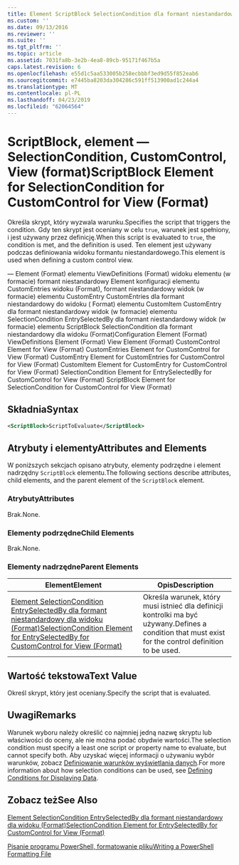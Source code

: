 ```yaml
---
title: Element ScriptBlock SelectionCondition dla formant niestandardowy dla widoku (Format) | Dokumentacja firmy Microsoft
ms.custom: ''
ms.date: 09/13/2016
ms.reviewer: ''
ms.suite: ''
ms.tgt_pltfrm: ''
ms.topic: article
ms.assetid: 7031fa8b-3e2b-4ea8-89cb-95171f467b5a
caps.latest.revision: 6
ms.openlocfilehash: e55d1c5aa533005b258ecbbbf3ed9d55f852eab6
ms.sourcegitcommit: e7445ba8203da304286c591ff513900ad1c244a4
ms.translationtype: MT
ms.contentlocale: pl-PL
ms.lasthandoff: 04/23/2019
ms.locfileid: "62064564"
---
```

# <a name="scriptblock-element-for-selectioncondition-for-customcontrol-for-view-format"></a><span data-ttu-id="e6d8d-102">ScriptBlock, element — SelectionCondition, CustomControl, View (format)</span><span class="sxs-lookup"><span data-stu-id="e6d8d-102">ScriptBlock Element for SelectionCondition for CustomControl for View (Format)</span></span>

<span data-ttu-id="e6d8d-103">Określa skrypt, który wyzwala warunku.</span><span class="sxs-lookup"><span data-stu-id="e6d8d-103">Specifies the script that triggers the condition.</span></span> <span data-ttu-id="e6d8d-104">Gdy ten skrypt jest oceniany w celu `true`, warunek jest spełniony, i jest używany przez definicję.</span><span class="sxs-lookup"><span data-stu-id="e6d8d-104">When this script is evaluated to `true`, the condition is met, and the definition is used.</span></span> <span data-ttu-id="e6d8d-105">Ten element jest używany podczas definiowania widoku formantu niestandardowego.</span><span class="sxs-lookup"><span data-stu-id="e6d8d-105">This element is used when defining a custom control view.</span></span>

<span data-ttu-id="e6d8d-106">— Element (Format) elementu ViewDefinitions (Format) widoku elementu (w formacie) formant niestandardowy Element konfiguracji elementu CustomEntries widoku (Format), formant niestandardowy widok (w formacie) elementu CustomEntry CustomEntries dla formant niestandardowy do widoku ( Format) elementu CustomItem CustomEntry dla formant niestandardowy widok (w formacie) elementu SelectionCondition EntrySelectedBy dla formant niestandardowy widok (w formacie) elementu ScriptBlock SelectionCondition dla formant niestandardowy dla widoku (Format)</span><span class="sxs-lookup"><span data-stu-id="e6d8d-106">Configuration Element (Format) ViewDefinitions Element (Format) View Element (Format) CustomControl Element for View (Format) CustomEntries Element for CustomControl for View (Format) CustomEntry Element for CustomEntries for CustomControl for View (Format) CustomItem Element for CustomEntry for CustomControl for View (Format) SelectionCondition Element for EntrySelectedBy for CustomControl for View (Format) ScriptBlock Element for SelectionCondition for CustomControl for View (Format)</span></span>

## <a name="syntax"></a><span data-ttu-id="e6d8d-107">Składnia</span><span class="sxs-lookup"><span data-stu-id="e6d8d-107">Syntax</span></span>

```xml
<ScriptBlock>ScriptToEvaluate</ScriptBlock>
```

## <a name="attributes-and-elements"></a><span data-ttu-id="e6d8d-108">Atrybuty i elementy</span><span class="sxs-lookup"><span data-stu-id="e6d8d-108">Attributes and Elements</span></span>

<span data-ttu-id="e6d8d-109">W poniższych sekcjach opisano atrybuty, elementy podrzędne i element nadrzędny `ScriptBlock` elementu.</span><span class="sxs-lookup"><span data-stu-id="e6d8d-109">The following sections describe attributes, child elements, and the parent element of the `ScriptBlock` element.</span></span>

### <a name="attributes"></a><span data-ttu-id="e6d8d-110">Atrybuty</span><span class="sxs-lookup"><span data-stu-id="e6d8d-110">Attributes</span></span>

<span data-ttu-id="e6d8d-111">Brak.</span><span class="sxs-lookup"><span data-stu-id="e6d8d-111">None.</span></span>

### <a name="child-elements"></a><span data-ttu-id="e6d8d-112">Elementy podrzędne</span><span class="sxs-lookup"><span data-stu-id="e6d8d-112">Child Elements</span></span>

<span data-ttu-id="e6d8d-113">Brak.</span><span class="sxs-lookup"><span data-stu-id="e6d8d-113">None.</span></span>

### <a name="parent-elements"></a><span data-ttu-id="e6d8d-114">Elementy nadrzędne</span><span class="sxs-lookup"><span data-stu-id="e6d8d-114">Parent Elements</span></span>

|<span data-ttu-id="e6d8d-115">Element</span><span class="sxs-lookup"><span data-stu-id="e6d8d-115">Element</span></span>|<span data-ttu-id="e6d8d-116">Opis</span><span class="sxs-lookup"><span data-stu-id="e6d8d-116">Description</span></span>|
|-------------|-----------------|
|[<span data-ttu-id="e6d8d-117">Element SelectionCondition EntrySelectedBy dla formant niestandardowy dla widoku (Format)</span><span class="sxs-lookup"><span data-stu-id="e6d8d-117">SelectionCondition Element for EntrySelectedBy for CustomControl for View (Format)</span></span>](./selectioncondition-element-for-entryselectedby-for-customcontrol-format.md)|<span data-ttu-id="e6d8d-118">Określa warunek, który musi istnieć dla definicji kontrolki ma być używany.</span><span class="sxs-lookup"><span data-stu-id="e6d8d-118">Defines a condition that must exist for the control definition to be used.</span></span>|

## <a name="text-value"></a><span data-ttu-id="e6d8d-119">Wartość tekstowa</span><span class="sxs-lookup"><span data-stu-id="e6d8d-119">Text Value</span></span>

<span data-ttu-id="e6d8d-120">Określ skrypt, który jest oceniany.</span><span class="sxs-lookup"><span data-stu-id="e6d8d-120">Specify the script that is evaluated.</span></span>

## <a name="remarks"></a><span data-ttu-id="e6d8d-121">Uwagi</span><span class="sxs-lookup"><span data-stu-id="e6d8d-121">Remarks</span></span>

<span data-ttu-id="e6d8d-122">Warunek wyboru należy określić co najmniej jedną nazwę skryptu lub właściwości do oceny, ale nie można podać obydwie wartości.</span><span class="sxs-lookup"><span data-stu-id="e6d8d-122">The selection condition must specify a least one script or property name to evaluate, but cannot specify both.</span></span> <span data-ttu-id="e6d8d-123">Aby uzyskać więcej informacji o używaniu wybór warunków, zobacz [Definiowanie warunków wyświetlania danych](./defining-conditions-for-displaying-data.md).</span><span class="sxs-lookup"><span data-stu-id="e6d8d-123">For more information about how selection conditions can be used, see [Defining Conditions for Displaying Data](./defining-conditions-for-displaying-data.md).</span></span>

## <a name="see-also"></a><span data-ttu-id="e6d8d-124">Zobacz też</span><span class="sxs-lookup"><span data-stu-id="e6d8d-124">See Also</span></span>

[<span data-ttu-id="e6d8d-125">Element SelectionCondition EntrySelectedBy dla formant niestandardowy dla widoku (Format)</span><span class="sxs-lookup"><span data-stu-id="e6d8d-125">SelectionCondition Element for EntrySelectedBy for CustomControl for View (Format)</span></span>](./selectioncondition-element-for-entryselectedby-for-customcontrol-format.md)

[<span data-ttu-id="e6d8d-126">Pisanie programu PowerShell, formatowanie pliku</span><span class="sxs-lookup"><span data-stu-id="e6d8d-126">Writing a PowerShell Formatting File</span></span>](./writing-a-powershell-formatting-file.md)
